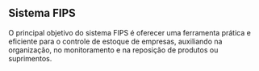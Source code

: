 ## Sistema FIPS

O principal objetivo do sistema FIPS é oferecer uma ferramenta prática e eficiente para o controle de estoque de empresas, auxiliando na organização, no monitoramento e na reposição de produtos ou suprimentos.




